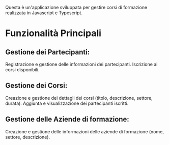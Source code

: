 Questa è un'applicazione sviluppata per gestire corsi di formazione realizzata in Javascript e Typescript.

# **Funzionalità Principali**

## **Gestione dei Partecipanti:**

Registrazione e gestione delle informazioni dei partecipanti.
Iscrizione ai corsi disponibili.

## **Gestione dei Corsi:**

Creazione e gestione dei dettagli dei corsi (titolo, descrizione, settore, durata).
Aggiunta e visualizzazione dei partecipanti iscritti.

## **Gestione delle Aziende di formazione:**

Creazione e gestione delle informazioni delle aziende di formazione (nome, settore, descrizione).
